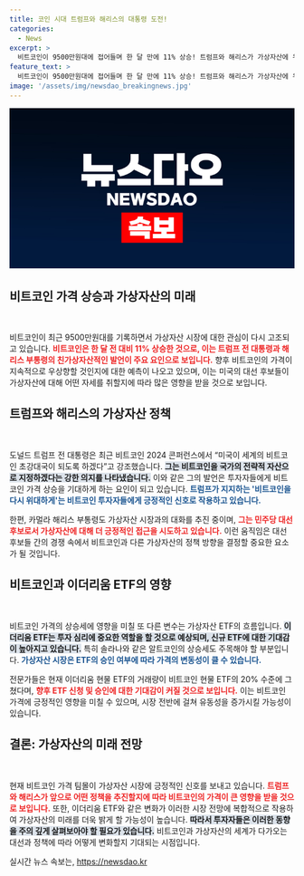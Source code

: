 ```yaml
---
title: 코인 시대 트럼프와 해리스의 대통령 도전!
categories:
  - News
excerpt: >
  비트코인이 9500만원대에 접어들며 한 달 만에 11% 상승! 트럼프와 해리스가 가상자산에 우호적인 정책을 추진 중인 가운데, 새로운 ETF와 민주당의 변화가 가상자산 시장을 흔들고 있다. 클릭하여 비트코인 우상향의 비밀을 확인하세요!
feature_text: >
  비트코인이 9500만원대에 접어들며 한 달 만에 11% 상승! 트럼프와 해리스가 가상자산에 우호적인 정책을 추진 중인 가운데, 새로운 ETF와 민주당의 변화가 가상자산 시장을 흔들고 있다. 클릭하여 비트코인 우상향의 비밀을 확인하세요!
image: '/assets/img/newsdao_breakingnews.jpg'
---
```


<p><img src="/assets/img/newsdao_breakingnews.jpg" alt="ranknews 속보" /></p>

<h2 data-ke-size="size26">비트코인 가격 상승과 가상자산의 미래</h2>

<p data-ke-size="size16">&nbsp;</p>

<p>비트코인이 최근 9500만원대를 기록하면서 가상자산 시장에 대한 관심이 다시 고조되고 있습니다. <b><span style="color: #ee2323;">비트코인은 한 달 전 대비 11% 상승한 것으로, 이는 트럼프 전 대통령과 해리스 부통령의 친가상자산적인 발언이 주요 요인으로 보입니다.</span></b> 향후 비트코인의 가격이 지속적으로 우상향할 것인지에 대한 예측이 나오고 있으며, 이는 미국의 대선 후보들이 가상자산에 대해 어떤 자세를 취할지에 따라 많은 영향을 받을 것으로 보입니다.</p>

<h2 data-ke-size="size26">트럼프와 해리스의 가상자산 정책</h2>

<p data-ke-size="size16">&nbsp;</p>

<p>도널드 트럼프 전 대통령은 최근 비트코인 2024 콘퍼런스에서 “미국이 세계의 비트코인 초강대국이 되도록 하겠다”고 강조했습니다. <b><span style="background-color: #21538527;">그는 비트코인을 국가의 전략적 자산으로 지정하겠다는 강한 의지를 나타냈습니다.</span></b> 이와 같은 그의 발언은 투자자들에게 비트코인 가격 상승을 기대하게 하는 요인이 되고 있습니다. <b><span style="color: #1a5490;">트럼프가 지지하는 '비트코인을 다시 위대하게'는 비트코인 투자자들에게 긍정적인 신호로 작용하고 있습니다.</span></b></p>

<p>한편, 카멀라 해리스 부통령도 가상자산 시장과의 대화를 추진 중이며, <b><span style="color: #ee2323;">그는 민주당 대선 후보로서 가상자산에 대해 더 긍정적인 접근을 시도하고 있습니다.</span></b> 이런 움직임은 대선 후보들 간의 경쟁 속에서 비트코인과 다른 가상자산의 정책 방향을 결정할 중요한 요소가 될 것입니다.</p>

<h2 data-ke-size="size26">비트코인과 이더리움 ETF의 영향</h2>

<p data-ke-size="size16">&nbsp;</p>

<p>비트코인 가격의 상승세에 영향을 미칠 또 다른 변수는 가상자산 ETF의 흐름입니다. <b><span style="background-color: #21538527;">이더리움 ETF는 투자 심리에 중요한 역할을 할 것으로 예상되며, 신규 ETF에 대한 기대감이 높아지고 있습니다.</span></b> 특히 솔라나와 같은 알트코인의 상승세도 주목해야 할 부분입니다. <b><span style="color: #1a5490;">가상자산 시장은 ETF의 승인 여부에 따라 가격의 변동성이 클 수 있습니다.</span></b></p>

<p>전문가들은 현재 이더리움 현물 ETF의 거래량이 비트코인 현물 ETF의 20% 수준에 그쳤다며, <b><span style="color: #ee2323;">향후 ETF 신청 및 승인에 대한 기대감이 커질 것으로 보입니다.</span></b> 이는 비트코인 가격에 긍정적인 영향을 미칠 수 있으며, 시장 전반에 걸쳐 유동성을 증가시킬 가능성이 있습니다.</p>

<h2 data-ke-size="size26">결론: 가상자산의 미래 전망</h2>

<p data-ke-size="size16">&nbsp;</p>

<p>현재 비트코인 가격 팀몰이 가상자산 시장에 긍정적인 신호를 보내고 있습니다. <b><span style="color: #ee2323;">트럼프와 해리스가 앞으로 어떤 정책을 추진할지에 따라 비트코인의 가격이 큰 영향을 받을 것으로 보입니다.</span></b> 또한, 이더리움 ETF와 같은 변화가 이러한 시장 전망에 복합적으로 작용하여 가상자산의 미래를 더욱 밝게 할 가능성이 높습니다. <b><span style="background-color: #21538527;">따라서 투자자들은 이러한 동향을 주의 깊게 살펴보아야 할 필요가 있습니다.</span></b> 비트코인과 가상자산의 세계가 다가오는 대선과 정책에 따라 어떻게 변화할지 기대되는 시점입니다.</p>
실시간 뉴스 속보는, <a href="https://newsdao.kr" rel="dofollow">https://newsdao.kr</a>


